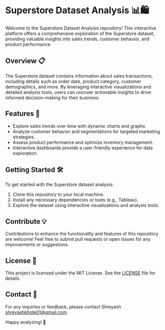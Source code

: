 # Superstore Dataset Analysis 📊🛍️

Welcome to the Superstore Dataset Analysis repository! This interactive platform offers a comprehensive exploration of the Superstore dataset, providing valuable insights into sales trends, customer behavior, and product performance.

## Overview 📋

The Superstore dataset contains information about sales transactions, including details such as order date, product category, customer demographics, and more. By leveraging interactive visualizations and detailed analysis tools, users can uncover actionable insights to drive informed decision-making for their business.

## Features 🚀

- Explore sales trends over time with dynamic charts and graphs.
- Analyze customer behavior and segmentations for targeted marketing strategies.
- Assess product performance and optimize inventory management.
- Interactive dashboards provide a user-friendly experience for data exploration.

## Getting Started 🛠️

To get started with the Superstore dataset analysis:
1. Clone this repository to your local machine.
2. Install any necessary dependencies or tools (e.g., Tableau).
3. Explore the dataset using interactive visualizations and analysis tools.

## Contribute 💡

Contributions to enhance the functionality and features of this repository are welcome! Feel free to submit pull requests or open issues for any improvements or suggestions.

## License 📝

This project is licensed under the MIT License. See the [LICENSE](LICENSE) file for details.

## Contact 📧

For any inquiries or feedback, please contact Shreyash shreyashkhote01@gmail.com.

Happy analyzing! 🎉
